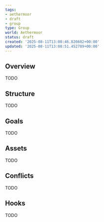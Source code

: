 ```yaml
---
tags:
- aethermoor
- draft
- group
type: Group
world: Aethermoor
status: draft
created: '2025-08-11T13:08:46.820602+00:00'
updated: '2025-08-11T13:08:51.452789+00:00'
---
```



## Overview

TODO
## Structure

TODO
## Goals

TODO
## Assets

TODO
## Conflicts

TODO
## Hooks

TODO
